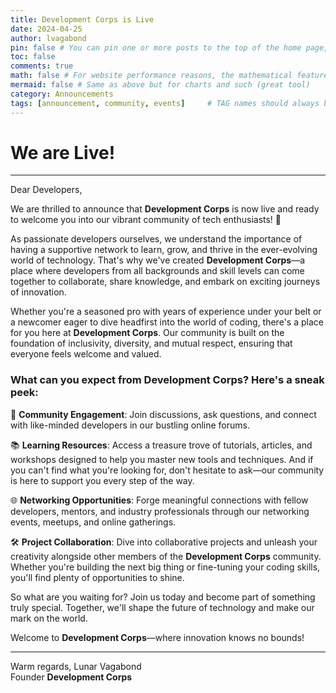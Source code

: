 ```yaml
---
title: Development Corps is Live
date: 2024-04-25
author: lvagabond
pin: false # You can pin one or more posts to the top of the home page, and the fixed posts are sorted in reverse order according to their release date
toc: false
comments: true
math: false # For website performance reasons, the mathematical feature won’t be loaded by default. But it can be enabled
mermaid: false # Same as above but for charts and such (great tool)
category: Announcements
tags: [announcement, community, events]     # TAG names should always be lowercase
---
```


# We are Live!

---

Dear Developers,

We are thrilled to announce that **Development Corps** is now live and ready to welcome you into our vibrant community of tech enthusiasts! 🚀

As passionate developers ourselves, we understand the importance of having a supportive network to learn, grow, and thrive in the ever-evolving world of technology. That's why we've created **Development Corps**—a place where developers from all backgrounds and skill levels can come together to collaborate, share knowledge, and embark on exciting journeys of innovation.

Whether you're a seasoned pro with years of experience under your belt or a newcomer eager to dive headfirst into the world of coding, there's a place for you here at **Development Corps**. Our community is built on the foundation of inclusivity, diversity, and mutual respect, ensuring that everyone feels welcome and valued.

### What can you expect from **Development Corps**? Here's a sneak peek:

🤝 **Community Engagement**: Join discussions, ask questions, and connect with like-minded developers in our bustling online forums.

📚 **Learning Resources**: Access a treasure trove of tutorials, articles, and workshops designed to help you master new tools and techniques. And if you can't find what you're looking for, don't hesitate to ask—our community is here to support you every step of the way.

🌐 **Networking Opportunities**: Forge meaningful connections with fellow developers, mentors, and industry professionals through our networking events, meetups, and online gatherings.

🛠️ **Project Collaboration**: Dive into collaborative projects and unleash your creativity alongside other members of the **Development Corps** community. Whether you're building the next big thing or fine-tuning your coding skills, you'll find plenty of opportunities to shine.

So what are you waiting for? Join us today and become part of something truly special. Together, we'll shape the future of technology and make our mark on the world.

Welcome to **Development Corps**—where innovation knows no bounds!

--- 

Warm regards,
Lunar Vagabond  
Founder
**Development Corps**
